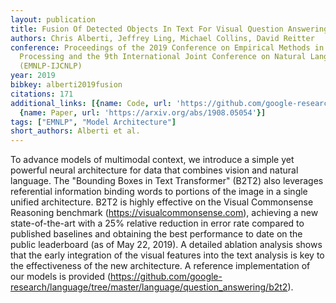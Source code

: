 ```yaml
---
layout: publication
title: Fusion Of Detected Objects In Text For Visual Question Answering
authors: Chris Alberti, Jeffrey Ling, Michael Collins, David Reitter
conference: Proceedings of the 2019 Conference on Empirical Methods in Natural Language
  Processing and the 9th International Joint Conference on Natural Language Processing
  (EMNLP-IJCNLP)
year: 2019
bibkey: alberti2019fusion
citations: 171
additional_links: [{name: Code, url: 'https://github.com/google-research/language/tree/master/language/question_answering/b2t2)'},
  {name: Paper, url: 'https://arxiv.org/abs/1908.05054'}]
tags: ["EMNLP", "Model Architecture"]
short_authors: Alberti et al.
---
```

To advance models of multimodal context, we introduce a simple yet powerful
neural architecture for data that combines vision and natural language. The
"Bounding Boxes in Text Transformer" (B2T2) also leverages referential
information binding words to portions of the image in a single unified
architecture. B2T2 is highly effective on the Visual Commonsense Reasoning
benchmark (https://visualcommonsense.com), achieving a new state-of-the-art
with a 25% relative reduction in error rate compared to published baselines and
obtaining the best performance to date on the public leaderboard (as of May 22,
2019). A detailed ablation analysis shows that the early integration of the
visual features into the text analysis is key to the effectiveness of the new
architecture. A reference implementation of our models is provided
(https://github.com/google-research/language/tree/master/language/question_answering/b2t2).